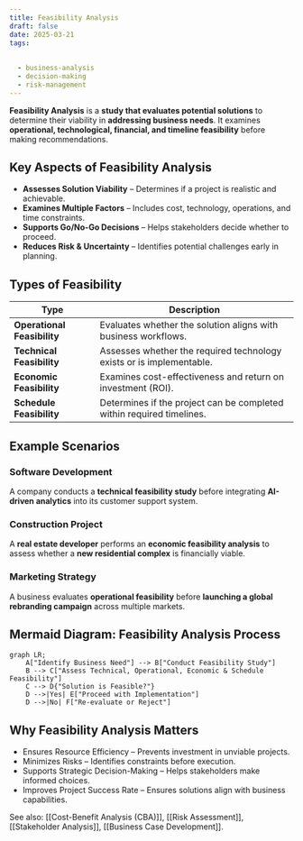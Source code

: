 ```yaml
---
title: Feasibility Analysis
draft: false
date: 2025-03-21
tags:
  
  
  - business-analysis
  - decision-making
  - risk-management
---
```


**Feasibility Analysis** is a **study that evaluates potential solutions** to determine their viability in **addressing business needs**. It examines **operational, technological, financial, and timeline feasibility** before making recommendations.

## **Key Aspects of Feasibility Analysis**
- **Assesses Solution Viability** – Determines if a project is realistic and achievable.
- **Examines Multiple Factors** – Includes cost, technology, operations, and time constraints.
- **Supports Go/No-Go Decisions** – Helps stakeholders decide whether to proceed.
- **Reduces Risk & Uncertainty** – Identifies potential challenges early in planning.

## **Types of Feasibility**
| **Type**                 | **Description** |
|--------------------------|------------------------------------------------|
| **Operational Feasibility** | Evaluates whether the solution aligns with business workflows. |
| **Technical Feasibility** | Assesses whether the required technology exists or is implementable. |
| **Economic Feasibility** | Examines cost-effectiveness and return on investment (ROI). |
| **Schedule Feasibility** | Determines if the project can be completed within required timelines. |

## **Example Scenarios**

### **Software Development**
A company conducts a **technical feasibility study** before integrating **AI-driven analytics** into its customer support system.

### **Construction Project**
A **real estate developer** performs an **economic feasibility analysis** to assess whether a **new residential complex** is financially viable.

### **Marketing Strategy**
A business evaluates **operational feasibility** before **launching a global rebranding campaign** across multiple markets.

## **Mermaid Diagram: Feasibility Analysis Process**
```mermaid
graph LR;
    A["Identify Business Need"] --> B["Conduct Feasibility Study"]
    B --> C["Assess Technical, Operational, Economic & Schedule Feasibility"]
    C --> D{"Solution is Feasible?"}
    D -->|Yes| E["Proceed with Implementation"]
    D -->|No| F["Re-evaluate or Reject"]
```

## Why Feasibility Analysis Matters

- Ensures Resource Efficiency – Prevents investment in unviable projects.
- Minimizes Risks – Identifies constraints before execution.
- Supports Strategic Decision-Making – Helps stakeholders make informed choices.
- Improves Project Success Rate – Ensures solutions align with business capabilities.

See also: [[Cost-Benefit Analysis (CBA)]], [[Risk Assessment]], [[Stakeholder Analysis]], [[Business Case Development]].